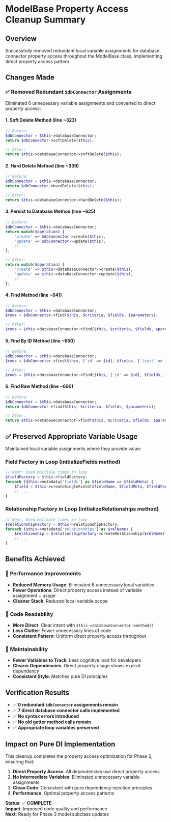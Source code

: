 # ModelBase Property Access Cleanup Summary

## Overview
Successfully removed redundant local variable assignments for database connector property access throughout the ModelBase class, implementing direct property access pattern.

## Changes Made

### ✅ Removed Redundant `$dbConnector` Assignments
Eliminated 6 unnecessary variable assignments and converted to direct property access:

#### 1. **Soft Delete Method** (line ~323)
```php
// Before:
$dbConnector = $this->databaseConnector;
return $dbConnector->softDelete($this);

// After:
return $this->databaseConnector->softDelete($this);
```

#### 2. **Hard Delete Method** (line ~339)
```php
// Before:
$dbConnector = $this->databaseConnector;
return $dbConnector->hardDelete($this);

// After:
return $this->databaseConnector->hardDelete($this);
```

#### 3. **Persist to Database Method** (line ~625)
```php
// Before:
$dbConnector = $this->databaseConnector;
return match($operation) {
    'create' => $dbConnector->create($this),
    'update' => $dbConnector->update($this),
    // ...
};

// After:
return match($operation) {
    'create' => $this->databaseConnector->create($this),
    'update' => $this->databaseConnector->update($this),
    // ...
};
```

#### 4. **Find Method** (line ~641)
```php
// Before:
$dbConnector = $this->databaseConnector;
$rows = $dbConnector->find($this, $criteria, $fields, $parameters);

// After:
$rows = $this->databaseConnector->find($this, $criteria, $fields, $parameters);
```

#### 5. **Find By ID Method** (line ~650)
```php
// Before:
$dbConnector = $this->databaseConnector;
$rows = $dbConnector->find($this, ['id' => $id], $fields, ['limit' => 1]);

// After:
$rows = $this->databaseConnector->find($this, ['id' => $id], $fields, ['limit' => 1]);
```

#### 6. **Find Raw Method** (line ~690)
```php
// Before:
$dbConnector = $this->databaseConnector;
return $dbConnector->find($this, $criteria, $fields, $parameters);

// After:
return $this->databaseConnector->find($this, $criteria, $fields, $parameters);
```

## ✅ Preserved Appropriate Variable Usage
Maintained local variable assignments where they provide value:

### **Field Factory in Loop** (initializeFields method)
```php
// Kept: Used multiple times in loop
$fieldFactory = $this->fieldFactory;
foreach ($this->metadata['fields'] as $fieldName => $fieldMeta) {
    $field = $this->createSingleField($fieldName, $fieldMeta, $fieldFactory);
    // ...
}
```

### **Relationship Factory in Loop** (initializeRelationships method)
```php
// Kept: Used multiple times in loop  
$relationshipFactory = $this->relationshipFactory;
foreach ($this->metadata['relationships'] as $relName) {
    $relationship = $relationshipFactory->createRelationship($relName);
    // ...
}
```

## Benefits Achieved

### 🚀 **Performance Improvements**
- **Reduced Memory Usage**: Eliminated 6 unnecessary local variables
- **Fewer Operations**: Direct property access instead of variable assignment + usage
- **Cleaner Stack**: Reduced local variable scope

### 📖 **Code Readability**
- **More Direct**: Clear intent with `$this->databaseConnector->method()`
- **Less Clutter**: Fewer unnecessary lines of code
- **Consistent Pattern**: Uniform direct property access throughout

### 🔧 **Maintainability**
- **Fewer Variables to Track**: Less cognitive load for developers
- **Clearer Dependencies**: Direct property usage shows explicit dependency
- **Consistent Style**: Matches pure DI principles

## Verification Results
- ✅ **0 redundant `$dbConnector` assignments remain**
- ✅ **7 direct database connector calls implemented**
- ✅ **No syntax errors introduced**
- ✅ **No old getter method calls remain**
- ✅ **Appropriate loop variables preserved**

## Impact on Pure DI Implementation
This cleanup completes the property access optimization for Phase 2, ensuring that:
1. **Direct Property Access**: All dependencies use direct property access
2. **No Intermediate Variables**: Eliminated unnecessary variable assignments
3. **Clean Code**: Consistent with pure dependency injection principles
4. **Performance**: Optimal property access patterns

**Status**: ✅ **COMPLETE**  
**Impact**: Improved code quality and performance  
**Next**: Ready for Phase 3 model subclass updates
